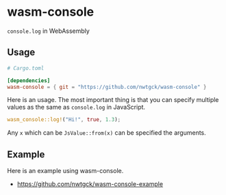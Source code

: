 # wasm-console
`console.log` in WebAssembly

## Usage

```toml
# Cargo.toml

[dependencies]
wasm-console = { git = "https://github.com/nwtgck/wasm-console" }
```

Here is an usage. The most important thing is that you can specify multiple values as the same as `console.log` in JavaScript.

```rust
wasm_console::log!("Hi!", true, 1.3);
```

Any `x` which can be `JsValue::from(x)` can be specified the arguments.

## Example
Here is an example using wasm-console.
- <https://github.com/nwtgck/wasm-console-example>
